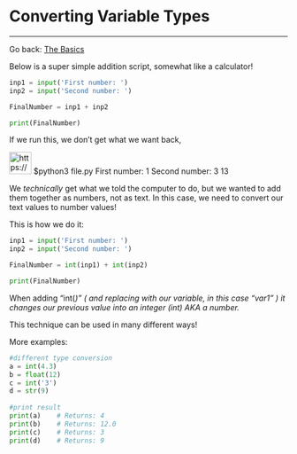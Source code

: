 # Converting Variable Types

---

Go back:    [The Basics](../The%20Basics%20f90e1521060e4f4da6383c736ae2e894.md) 

Below is a super simple addition script, somewhat like a calculator!

```python
inp1 = input('First number: ')
inp2 = input('Second number: ')

FinalNumber = inp1 + inp2

print(FinalNumber)
```

If we run this, we don’t get what we want back, 

<aside>
<img src="https://www.notion.so/icons/command-line_lightgray.svg" alt="https://www.notion.so/icons/command-line_lightgray.svg" width="40px" /> $python3 file.py
First number: 1
Second number: 3
13

</aside>

We *technically* get what we told the computer to do, but we wanted to add them together as numbers, not as text. In this case, we need to convert our text values to number values!

This is how we do it:

```python
inp1 = input('First number: ')
inp2 = input('Second number: ')

FinalNumber = int(inp1) + int(inp2)

print(FinalNumber)
```

When adding “int(<var>)” ( and replacing <var> with our variable, in this case “var1” ) it changes our previous value into an integer (int) AKA a number.

This technique can be used in many different ways!

More examples:

```python
#different type conversion
a = int(4.3)
b = float(12)
c = int('3')
d = str(9)
 
#print result
print(a)    # Returns: 4
print(b)    # Returns: 12.0
print(c)    # Returns: 3
print(d)    # Returns: 9
```